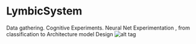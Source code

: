 # LymbicSystem
Data gathering. Cognitive Experiments.  Neural Net Experimentation , from classification to Architecture model Design
![alt tag](https://github.com/SoyGema/Limbic-System/blob/master/BRAIN_ANIMATION.gif)
